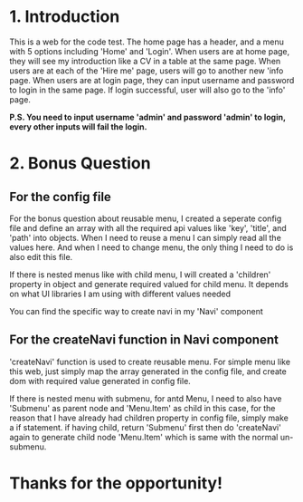 # 1. Introduction
This is a web for the code test. The home page has a header, and a menu with 5 options including 'Home' and 'Login'.
When users are at home page, they will see my introduction like a CV in a table at the same page.
When users are at each of the 'Hire me' page, users will go to another new 'info page.
When users are at login page, they can input username and password to login in the same page. If login successful, user will
also go to the 'info' page. 

<b>P.S. You need to input username 'admin' and password 'admin' to login, every other inputs will fail the login.</b>

# 2. Bonus Question
## For the config file
For the bonus question about reusable menu, I created a seperate config file and define an array with all the
required api values like 'key', 'title', and 'path' into objects. When I need to reuse a menu I can simply read all the values here. And when I need to change menu, the only thing I need to do is also edit this file.

If there is nested menus like with child menu, I will created a 'children' property in object and generate
required valued for child menu. It depends on what UI libraries I am using with different values needed

You can find the specific way to create navi in my 'Navi' component

## For the createNavi function in Navi component

'createNavi' function is used to create reusable menu. For simple menu like this web, just simply map the array generated
in the config file, and create dom with required value generated in config file.

If there is nested menu with submenu, for antd Menu, I need to also have 'Submenu' as parent node and 'Menu.Item' as child
in this case, for the reason that I have already had children property in config file, simply make a if statement. if having
child, return 'Submenu' first then do 'createNavi' again to generate child node 'Menu.Item' which is same with the normal
un-submenu.

# Thanks for the opportunity!
